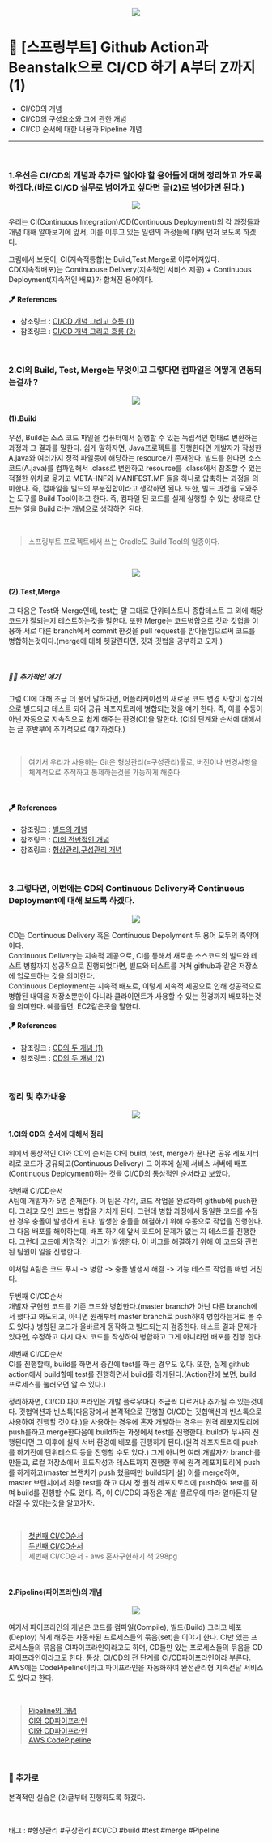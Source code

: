 <p align="center">
<img src="https://user-images.githubusercontent.com/59492312/151303176-57c2a564-5687-4605-b90f-f418c7e71b0a.png">
</p>

# 👣 [스프링부트] Github Action과 Beanstalk으로 CI/CD 하기 A부터 Z까지 (1)

* CI/CD의 개념
* CI/CD의 구성요소와 그에 관한 개념
* CI/CD 순서에 대한 내용과 Pipeline 개념

* * *

<br>

### 1.우선은 CI/CD의 개념과 추가로 알아야 할 용어들에 대해 정리하고 가도록 하겠다.(바로 CI/CD 실무로 넘어가고 싶다면 글(2)로 넘어가면 된다.)

<p align="center">
<img src="https://user-images.githubusercontent.com/59492312/150467453-6427d3f0-5933-4adb-b99d-0710a458bf77.png">
</p>

우리는 CI(Continuous Integration)/CD(Continuous Deployment)의 각 과정들과 개념 대해 알아보기에 앞서,
이를 이루고 있는 일련의 과정들에 대해 먼저 보도록 하겠다.   

그림에서 보듯이, CI(지속적통합)는 Build,Test,Merge로 이루어져있다.   
CD(지속적배포)는 Continuouse Delivery(지속적인 서비스 제공) + Continuous Deployment(지속적인 배포)가 합쳐진
용어이다.

#### 🪁 References
* 참조링크 : [CI/CD 개념 그리고 흐름 (1)](https://abbo.tistory.com/225)
* 참조링크 : [CI/CD 개념 그리고 흐름 (2)](https://artist-developer.tistory.com/24)

<br>



### 2.CI의 Build, Test, Merge는 무엇이고 그렇다면 컴파일은 어떻게 연동되는걸까 ?

<p align="center">
<img src="https://user-images.githubusercontent.com/59492312/151288599-0dc84d6a-1e09-4a94-97ba-2a6e0b9f7cbb.png">
</p>

#### (1).Build
우선, Build는 소스 코드 파일을 컴퓨터에서 실행할 수 있는 독립적인 형태로 변환하는 과정과 그 결과를 말한다.
쉽게 말하자면, Java프로젝트를 진행한다면 개발자가 작성한 A.java와 여러가지 정적 파일등에 해당하는 resource가 존재한다.
빌드를 한다면 소스코드(A.java)를 컴파일해서 .class로 변환하고 resource를 .class에서 참조할 수 있는 적절한 위치로 옮기고 
META-INF와 MANIFEST.MF 들을 하나로 압축하는 과정을 의미한다. 즉, 컴파일을 빌드의 부분집합이라고 생각하면 된다.
또한, 빌드 과정을 도와주는 도구를 Build Tool이라고 한다. 즉, 컴파일 된 코드를 실제 실행할 수 있는 상태로 만드는 
일을 Build 라는 개념으로 생각하면 된다.

<br>

> 스프링부트 프로젝트에서 쓰는 Gradle도 Build Tool의 일종이다.

<br>

<p align="center">
<img src="https://user-images.githubusercontent.com/59492312/151288671-4483d871-64ac-4f4f-be8d-cb9d06189b8d.png">
</p>

#### (2).Test,Merge
그 다음은 Test와 Merge인데, test는 말 그대로 단위테스트나 종합테스트 그 외에 해당 코드가 잘되는지
테스트하는것을 말한다. 또한 Merge는 코드병합으로 깃과 깃헙을 이용하 서로 다른 branch에서 commit 한것을 pull request를
받아들임으로써 코드를 병합하는것이다.(merge에 대해 헷갈린다면, 깃과 깃헙을 공부하고 오자.)

<br>

##### 👨‍💻 추가적인 얘기
그럼 CI에 대해 조금 더 풀어 말하자면, 어플리케이션의 새로운 코드 변경 사항이 정기적으로 빌드되고
테스트 되어 공유 레포지토리에 병합되는것을 얘기 한다. 즉, 이를 수동이 아닌 자동으로 지속적으로 쉽게 해주는 환경(CI)을 말한다.
(CI의 단계와 순서에 대해서는 글 후반부에 추가적으로 얘기하겠다.)

<br>

> 여기서 우리가 사용하는 Git은 형상관리(=구성관리)툴로, 버전이나 변경사항을 체계적으로 추적하고 통제하는것을 가능하게 해준다.

<br>

#### 🪁 References
* 참조링크 : [빌드의 개념](https://choseongho93.tistory.com/296)
* 참조링크 : [CI의 전반적인 개념](https://artist-developer.tistory.com/24)
* 참조링크 : [형상관리,구성관리 개념](https://ko.wikipedia.org/wiki/%EA%B5%AC%EC%84%B1_%EA%B4%80%EB%A6%AC)


<br>



### 3.그렇다면, 이번에는 CD의 Continuous Delivery와 Continuous Deployment에 대해 보도록 하겠다.

<p align="center">
<img src="https://user-images.githubusercontent.com/59492312/151291909-4045e805-9d64-41b1-b809-f74ba7c8e145.png">
</p>

CD는 Continuous Delivery 혹은 Continuous Depolyment 두 용어 모두의 축약어이다.   
Continuous Delivery는 지속적 제공으로, CI를 통해서 새로운 소스코드의 빌드와 테스트 병합까지 
성공적으로 진행되었다면, 빌드와 테스트를 거쳐 github과 같은 저장소에 업로드하는 것을 의미한다.   
Continuous Deployment는 지속적 배포로, 이렇게 지속적 제공으로 인해 성공적으로 병합된 내역을 저장소뿐만이 아니라 클라이언트가 사용할 수 있는 환경까지 배포하는것을 의미한다.
예를들면, EC2같은곳을 말한다.       
  
#### 🪁 References
* 참조링크 : [CD의 두 개념 (1)](https://abbo.tistory.com/225)   
* 참조링크 : [CD의 두 개념 (2)](https://ggn0.tistory.com/118)   

<br>



### 정리 및 추가내용

<p align="center">
<img src="https://user-images.githubusercontent.com/59492312/151293092-275d1aa6-cf5f-4289-99f9-c3216fe0f200.png">
</p>

#### 1.CI와 CD의 순서에 대해서 정리

위에서 통상적인 CI와 CD의 순서는 CI의 build, test, merge가 끝나면 공유 레포지터리로 코드가 공유되고(Continuous Delivery) 
그 이후에 실제 서비스 서버에 배포(Continuous Deployment)하는 것을 CI/CD의 통상적인 순서라고 보았다.

첫번째 CI/CD순서    
A팀에 개발자가 5명 존재한다. 이 팀은 각각, 코드 작업을 완료하여 github에 push한다.
그리고 모인 코드는 병합을 거치게 된다. 그런데 병합 과정에서 동일한 코드를 수정한 경우 충돌이 발생하게 된다.
발생한 충돌을 해결하기 위해 수동으로 작업을 진행한다. 그 다음 배포를 해야하는데, 배포 하기에 앞서 코드에 문제가 없는 지 테스트를 진행한다.
그런데 코드에 치명적인 버그가 발생한다. 이 버그를 해결하기 위해 이 코드와 관련된 팀원이 일을 진행한다.

이처럼 A팀은 코드 푸시 -> 병합 -> 충돌 발생시 해결 -> 기능 테스트 작업을 매번 거친다.

두번째 CI/CD순서    
개발자 구현한 코드를 기존 코드와 병합한다.(master branch가 아닌 다른 branch에서 했다고 봐도되고, 아니면 원래부터
master branch로 push하여 병합하는거로 볼 수도 있다.) 병합된 코드가 올바르게 동작하고 빌드되는지 검증한다.
테스트 결과 문제가 있다면, 수정하고 다시 다시 코드를 작성하여 병합하고 그게 아니라면 배포를 진행 한다.

세번째 CI/CD순서    
CI를 진행할때, build를 하면서 중간에 test를 하는 경우도 있다. 또한, 실제 github action에서 
build할때 test를 진행하면서 build를 하게된다.(Action칸에 보면, build 프로세스를 눌러오면 알 수 있다.)

정리하자면, 
CI/CD 파이프라인은 개발 플로우마다 조금씩 다르거나 추가될 수 있는것이다. 깃헙액션과 빈스톡(다음장에서
본격적으로 진행할 CI/CD는 깃헙액션과 빈스톡으로 사용하여 진행할 것이다.)을 사용하는 경우에 혼자 개발하는 경우는
원격 레포지토리에 push를하고 merge한다음에 build하는 과정에서 test를 진행한다. build가 무사히 진행된다면
그 이후에 실제 서버 환경에 배포를 진행하게 된다.(원격 레포지토리에 push를 하기전에 단위테스트 등을 진행할 수도 있다.)
그게 아니면 여러 개발자가 branch를 만들고, 로컬 저장소에서 코드작성과 테스트까지 진행한 후에 원격 레포지토리에 push를
하게하고(master 브랜치가 push 했을때만 build되게 설) 이를 merge하여, master 브랜치에서 최종 test를 하고 다시 정
원격 레포지토리에 push하여 test를 하며 build를 진행할 수도 있다. 즉, 이 CI/CD의 과정은 개발 플로우에 따라 얼마든지 달라질 수 있다는것을 알고가자.

<br>

> [첫번째 CI/CD순서](https://abbo.tistory.com/225)   
> [두번째 CI/CD순서](https://ggn0.tistory.com/118)    
> 세번째 CI/CD순서 - aws 혼자구현하기 책 298pg    

<br>

#### 2.Pipeline(파이프라인)의 개념

<p align="center">
<img src="https://user-images.githubusercontent.com/59492312/151294755-efebeccc-27c4-407a-a846-8ad1d89c7515.png">
</p>

여기서 파이프라인의 개념은 코드를 컴파일(Compile), 빌드(Build) 그리고 배포(Deploy) 하게 해주는 자동화된 프로세스들의 묶음(set)을
이야기 한다. CI만 있는 프로세스들의 묶음을 CI파이프라인이라고도 하며, CD들만 있는 프로세스들의 묶음을 CD파이프라인이라고도 한다.
통상, CI/CD의 전 단계를 CI/CD파이프라인이라 부른다. AWS에는 CodePipeline이라고 파이프라인을 자동화하여 완전관리형 지속전달 서비스도 있다고 한다.

<br>

> [Pipeline의 개념](https://linux.systemv.pe.kr/%EC%86%8C%ED%94%84%ED%8A%B8%EC%9B%A8%EC%96%B4-%EC%97%94%EC%A7%80%EB%8B%88%EC%96%B4%EB%A7%81%EC%97%90%EC%84%9C-%ED%8C%8C%EC%9D%B4%ED%94%84%EB%9D%BC%EC%9D%B8pipeline%EC%9D%80-%EB%AC%B4%EC%97%87/)   
> [CI와 CD파이프라인](https://ichi.pro/ko/circleci-dae-gitlab-olbaleun-ci-cd-dogu-seontaeg-273919299873289)   
> [CI와 CD파이프라인](https://www.redhat.com/ko/topics/devops/what-cicd-pipeline)   
> [AWS CodePipeline](https://aws.amazon.com/ko/codepipeline/)    

<br>



### 🚀 추가로
본격적인 실습은 (2)글부터 진행하도록 하겠다.

<br>

태그 : #형상관리 #구상관리 #CI/CD #build #test #merge #Pipeline